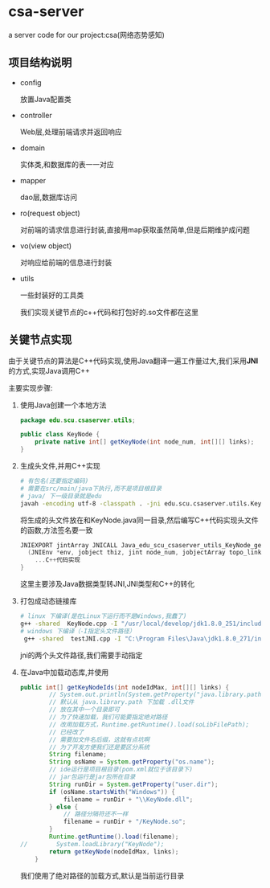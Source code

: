 # csa-server
a server code for our project:csa(网络态势感知)
## 项目结构说明
* config

    放置Java配置类

* controller

    Web层,处理前端请求并返回响应

* domain

    实体类,和数据库的表一一对应

* mapper

    dao层,数据库访问

* ro(request object)

    对前端的请求信息进行封装,直接用map获取虽然简单,但是后期维护成问题

* vo(view object)

    对响应给前端的信息进行封装

* utils

    一些封装好的工具类

    我们实现关键节点的c++代码和打包好的.so文件都在这里

## 关键节点实现

由于关键节点的算法是C++代码实现,使用Java翻译一遍工作量过大,我们采用**JNI**的方式,实现Java调用C++

主要实现步骤:

1. 使用Java创建一个本地方法

    ```java
    package edu.scu.csaserver.utils;
    
    public class KeyNode {
        private native int[] getKeyNode(int node_num, int[][] links);
    }
    ```

2. 生成头文件,并用C++实现

    ```bash
    # 有包名(还要指定编码)
    # 需要在src/main/java下执行,而不是项目根目录
    # java/ 下一级目录就是edu
    javah -encoding utf-8 -classpath . -jni edu.scu.csaserver.utils.KeyNode
    ```

    将生成的头文件放在和KeyNode.java同一目录,然后编写C++代码实现头文件的函数,方法签名要一致

    ```c++
    JNIEXPORT jintArray JNICALL Java_edu_scu_csaserver_utils_KeyNode_getKeyNode
      (JNIEnv *env, jobject thiz, jint node_num, jobjectArray topo_links) {
        ...C++代码实现
    }
    ```

    这里主要涉及Java数据类型转JNI,JNI类型和C++的转化

3. 打包成动态链接库

    ```bash
    # linux 下编译(是在Linux下运行而不是Windows,我蠢了)
    g++ -shared  KeyNode.cpp -I "/usr/local/develop/jdk1.8.0_251/include" -I "/usr/local/develop/jdk1.8.0_251/include/linux" -o KeyNode.so -fPIC
    # windows 下编译（-I指定头文件路径）
     g++ -shared  testJNI.cpp -I "C:\Program Files\Java\jdk1.8.0_271/include" -I "C:\Program Files\Java\jdk1.8.0_271/include\win32"  -o testJNI.dll
    ```

    jni的两个头文件路径,我们需要手动指定

4. 在Java中加载动态库,并使用

    ```java
    public int[] getKeyNodeIds(int nodeIdMax, int[][] links) {
            // System.out.println(System.getProperty("java.library.path"));
            // 默认从 java.library.path 下加载 .dll文件
            // 放在其中一个目录即可
            // 为了快速加载，我们可能要指定绝对路径
            // 改用加载方式，Runtime.getRuntime().load(soLibFilePath);
            // 已经改了
            // 需要加文件名后缀，这就有点坑啊
            // 为了开发方便我们还是要区分系统
            String filename;
            String osName = System.getProperty("os.name");
            // ide运行是项目根目录(pom.xml就位于该目录下)
            // jar包运行是jar包所在目录
            String runDir = System.getProperty("user.dir");
            if (osName.startsWith("Windows")) {
                filename = runDir + "\\KeyNode.dll";
            } else {
                // 路径分隔符还不一样
                filename = runDir + "/KeyNode.so";
            }
            Runtime.getRuntime().load(filename);
    //        System.loadLibrary("KeyNode");
            return getKeyNode(nodeIdMax, links);
        }
    ```

    我们使用了绝对路径的加载方式,默认是当前运行目录
